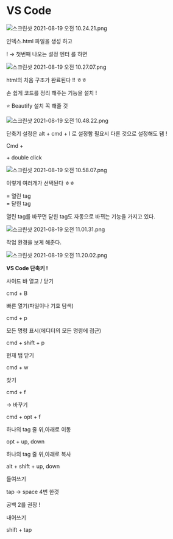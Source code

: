 # VS Code

![스크린샷 2021-08-19 오전 10.24.21.png](VS%20Code%204c95d6426d86493f9992c8687dc71ebf/%E1%84%89%E1%85%B3%E1%84%8F%E1%85%B3%E1%84%85%E1%85%B5%E1%86%AB%E1%84%89%E1%85%A3%E1%86%BA_2021-08-19_%E1%84%8B%E1%85%A9%E1%84%8C%E1%85%A5%E1%86%AB_10.24.21.png)

인덱스.html 파일을 생성 하고 

! → 첫번째 나오는 설정 엔터 를 하면 

![스크린샷 2021-08-19 오전 10.27.07.png](VS%20Code%204c95d6426d86493f9992c8687dc71ebf/%E1%84%89%E1%85%B3%E1%84%8F%E1%85%B3%E1%84%85%E1%85%B5%E1%86%AB%E1%84%89%E1%85%A3%E1%86%BA_2021-08-19_%E1%84%8B%E1%85%A9%E1%84%8C%E1%85%A5%E1%86%AB_10.27.07.png)

html의 처음 구조가 완료된다 !! ㅎㅎ

손 쉽게 코드를 정리 해주는 기능을 설치 ! 

⭐ Beautify 설치 꼭 해줄 것 

![스크린샷 2021-08-19 오전 10.48.22.png](VS%20Code%204c95d6426d86493f9992c8687dc71ebf/%E1%84%89%E1%85%B3%E1%84%8F%E1%85%B3%E1%84%85%E1%85%B5%E1%86%AB%E1%84%89%E1%85%A3%E1%86%BA_2021-08-19_%E1%84%8B%E1%85%A9%E1%84%8C%E1%85%A5%E1%86%AB_10.48.22.png)

단축기 설정은 alt + cmd + l 로 설정함 
필요시 다른 것으로 설정해도 됌 !

Cmd + <div>+ double click

![스크린샷 2021-08-19 오전 10.58.07.png](VS%20Code%204c95d6426d86493f9992c8687dc71ebf/%E1%84%89%E1%85%B3%E1%84%8F%E1%85%B3%E1%84%85%E1%85%B5%E1%86%AB%E1%84%89%E1%85%A3%E1%86%BA_2021-08-19_%E1%84%8B%E1%85%A9%E1%84%8C%E1%85%A5%E1%86%AB_10.58.07.png)

이렇게 여러개가 선택된다 ㅎㅎ

<div> = 열린 tag 
</div> = 닫힌 tag

열린 tag를 바꾸면 닫힌 tag도 자동으로 바뀌는 기능을 가지고 있다.

![스크린샷 2021-08-19 오전 11.01.31.png](VS%20Code%204c95d6426d86493f9992c8687dc71ebf/%E1%84%89%E1%85%B3%E1%84%8F%E1%85%B3%E1%84%85%E1%85%B5%E1%86%AB%E1%84%89%E1%85%A3%E1%86%BA_2021-08-19_%E1%84%8B%E1%85%A9%E1%84%8C%E1%85%A5%E1%86%AB_11.01.31.png)

작업 환경을 보게 해준다.

![스크린샷 2021-08-19 오전 11.20.02.png](VS%20Code%204c95d6426d86493f9992c8687dc71ebf/%E1%84%89%E1%85%B3%E1%84%8F%E1%85%B3%E1%84%85%E1%85%B5%E1%86%AB%E1%84%89%E1%85%A3%E1%86%BA_2021-08-19_%E1%84%8B%E1%85%A9%E1%84%8C%E1%85%A5%E1%86%AB_11.20.02.png)

**VS Code 단축키 !**

사이드 바 열고 / 닫기 

cmd + B

빠른 열기(파일이나 기호 탐색)

cmd + p

모든 명령 표시(에디터의 모든 명령에 접근)

cmd + shift + p

현재 탭 닫기 

cmd + w

찾기 

cmd + f

→ 바꾸기

cmd + opt + f

하나의 tag 줄 위,아래로 이동

opt + up, down

하나의 tag 줄 위,아래로 복사 

alt + shift + up, down

들여쓰기 

tap → space 4번 한것 

공백 2를 권장 !

내어쓰기 

shift + tap